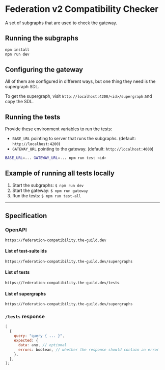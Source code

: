 # Federation v2 Compatibility Checker

A set of subgraphs that are used to check the gateway.

## Running the subgraphs

```bash
npm install
npm run dev
```

## Configuring the gateway

All of them are configured in different ways, but one thing they need is the supergraph SDL.

To get the supergraph, visit `http://localhost:4200/<id>/supergraph` and copy the SDL.

## Running the tests

Provide these environment variables to run the tests:

- `BASE_URL` pointing to server that runs the subgraphs. (default: `http://localhost:4200`)
- `GATEWAY_URL` pointing to the gateway. (default: `http://localhost:4000`)

```bash
BASE_URL=... GATEWAY_URL=... npm run test <id>
```

## Example of running all tests locally

1. Start the subgraphs: `$ npm run dev`
2. Start the gateway: `$ npm run gateway`
3. Run the tests: `$ npm run test-all`

---

## Specification

### OpenAPI

```
https://federation-compatibility.the-guild.dev
```

#### List of test-suite ids

```
https://federation-compatibility.the-guild.dev/supergraphs
```

#### List of tests

```
https://federation-compatibility.the-guild.dev/tests
```

#### List of supergraphs

```
https://federation-compatibility.the-guild.dev/supergraphs
```

### `/tests` response

```js
[
  {
    query: "query { ... }",
    expected: {
      data: any, // optional
      errors: boolean, // whether the response should contain an error (default: false, optional)
    },
  },
];
```
